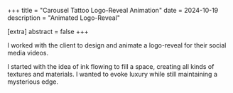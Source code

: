 +++
title = "Carousel Tattoo Logo-Reveal Animation"
date = 2024-10-19
description = "Animated Logo-Reveal"

[extra]
abstract = false
+++

I worked with the client to design and animate a logo-reveal for their social media videos.  

I started with the idea of ink flowing to fill a space, creating all kinds of textures and materials.  I wanted to evoke luxury while still maintaining a mysterious edge. 